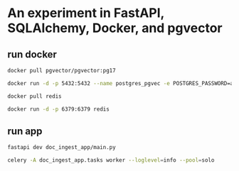 # An experiment in FastAPI, SQLAlchemy, Docker, and pgvector

## run docker

```bash
docker pull pgvector/pgvector:pg17

docker run -d -p 5432:5432 --name postgres_pgvec -e POSTGRES_PASSWORD=admin pgvector/pgvector:pg17

docker pull redis 

docker run -d -p 6379:6379 redis  
```

## run app

```bash
fastapi dev doc_ingest_app/main.py     

celery -A doc_ingest_app.tasks worker --loglevel=info --pool=solo

```
